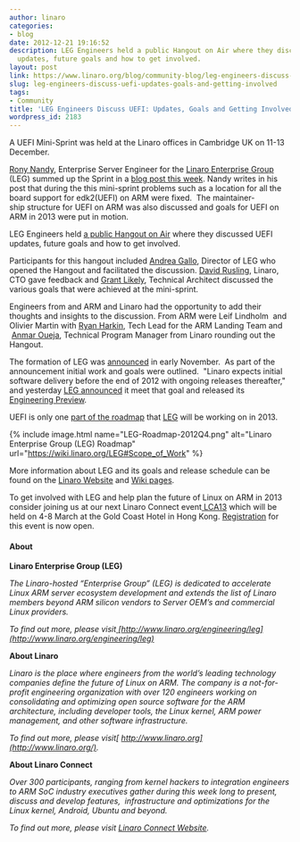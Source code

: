 ```yaml
---
author: linaro
categories:
- blog
date: 2012-12-21 19:16:52
description: LEG Engineers held a public Hangout on Air where they discussed UEFI
  updates, future goals and how to get involved.
layout: post
link: https://www.linaro.org/blog/community-blog/leg-engineers-discuss-uefi-updates-goals-and-getting-involved/
slug: leg-engineers-discuss-uefi-updates-goals-and-getting-involved
tags:
- Community
title: 'LEG Engineers Discuss UEFI: Updates, Goals and Getting Involved'
wordpress_id: 2183
---
```


A UEFI Mini-Sprint was held at the Linaro offices in Cambridge UK on 11-13 December.

[Rony Nandy](http://www.linaro.org/linux-on-arm/meet-the-team/rony-nandy/), Enterprise Server Engineer for the [Linaro Enterprise Group](http://www.linaro.org/engineering/leg) (LEG) summed up the Sprint in a [blog post this week](http://www.linaro.org/2012/12/19/uefi-mini-sprint-at-cambridge-from-11-13-dec-2012/). Nandy writes in his post that during the this mini-sprint problems such as a location for all the board support for edk2(UEFI) on ARM were fixed.  The maintainer-ship structure for UEFI on ARM was also discussed and goals for UEFI on ARM in 2013 were put in motion.

LEG Engineers held [a public Hangout on Air](http://youtu.be/hSnXW3DjQ4I) where they discussed UEFI updates, future goals and how to get involved.



Participants for this hangout included [Andrea Gallo](http://www.linaro.org/linux-on-arm/meet-the-team/andrea-gallo/), Director of LEG who opened the Hangout and facilitated the discussion. [David Rusling](http://www.linaro.org/linux-on-arm/meet-the-team/david-a-rusling/), Linaro, CTO gave feedback and [Grant Likely](http://www.linaro.org/linux-on-arm/meet-the-team/grant-likely/), Technical Architect discussed the various goals that were achieved at the mini-sprint.

Engineers from and ARM and Linaro had the opportunity to add their thoughts and insights to the discussion. From ARM were Leif Lindholm  and Olivier Martin with [Ryan Harkin](http://www.linaro.org/linux-on-arm/meet-the-team/ryan-harkin/), Tech Lead for the ARM Landing Team and  [Anmar Oueja](http://www.linaro.org/linux-on-arm/meet-the-team/anmar-oueja/), Technical Program Manager from Linaro rounding out the Hangout.

The formation of LEG was [announced](http://www.linaro.org/news/industry-leaders-collaborate-to-accelerate-software-ecosystem-for-arm-servers-and-join-linaro/en/) in early November.  As part of the announcement initial work and goals were outlined.  "Linaro expects initial software delivery before the end of 2012 with ongoing releases thereafter," and yesterday [LEG announced](http://www.linaro.org/2012/12/20/linaro-enterprise-group-leg-releases-its-12-12-engineering-preview/) it meet that goal and released its [Engineering Preview](https://wiki.linaro.org/LEG/Engineering/Releases/12.12).

UEFI is only one [part of the roadmap](https://wiki.linaro.org/LEG#Scope_of_Work) that [LEG](http://www.linaro.org/engineering/leg) will be working on in 2013.

{% include image.html name="LEG-Roadmap-2012Q4.png" alt="Linaro Enterprise Group (LEG) Roadmap" url="https://wiki.linaro.org/LEG#Scope_of_Work" %}

More information about LEG and its goals and release schedule can be found on the [Linaro Website](http://www.linaro.org/engineering/leg) and [Wiki pages](https://wiki.linaro.org/LEG).

To get involved with LEG and help plan the future of Linux on ARM in 2013 consider joining us at our next Linaro Connect event[ LCA13](http://www.linaro.org/connect) which will be held on 4-8 March at the Gold Coast Hotel in Hong Kong. [Registration](http://linaro.eventbrite.co.uk/) for this event is now open.


#### About


**Linaro Enterprise Group (LEG)**

_The Linaro-hosted “Enterprise Group” (LEG) is dedicated to accelerate Linux ARM server ecosystem development and extends the list of Linaro members beyond ARM silicon vendors to Server OEM’s and commercial Linux providers._

_To find out more, please visit[ ](http://www.linaro.org/)[http://www.linaro.org/engineering/leg](http://www.linaro.org/engineering/leg)_

**About Linaro**

_Linaro is the place where engineers from the world’s leading technology companies define the future of Linux on ARM. The company is a not-for-profit engineering organization with over 120 engineers working on consolidating and optimizing open source software for the ARM architecture, including developer tools, the Linux kernel, ARM power management, and other software infrastructure._

_To find out more, please visit[ http://www.linaro.org](http://www.linaro.org/)._

**About Linaro Connect**

_Over 300 participants, ranging from kernel hackers to integration engineers to ARM SoC industry executives gather during this week long to present, discuss and develop features,  infrastructure and optimizations for the Linux kernel, Android, Ubuntu and beyond._

_To find out more, please visit [Linaro Connect Website](http://www.linaro.org/connect)._